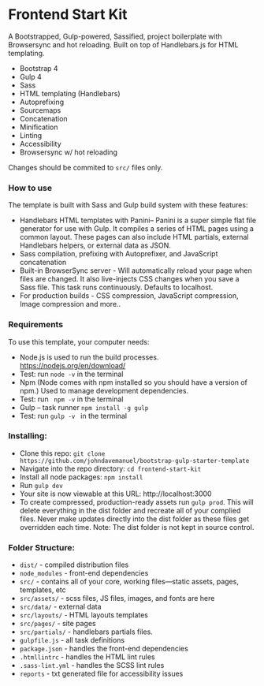 # Frontend Start Kit
A Bootstrapped, Gulp-powered, Sassified, project boilerplate with Browsersync and hot reloading. Built on top of Handlebars.js for HTML templating.

* Bootstrap 4
* Gulp 4
* Sass
* HTML templating (Handlebars)
* Autoprefixing
* Sourcemaps
* Concatenation
* Minification
* Linting
* Accessibility
* Browsersync w/ hot reloading

Changes should be commited to `src/` files only.

### How to use

The template is built with Sass and Gulp build system with these features:

-	Handlebars HTML templates with Panini– Panini is a super simple flat file generator for use with Gulp. It compiles a series of HTML pages using a common layout. These pages can also include HTML partials, external Handlebars helpers, or external data as JSON.
-	Sass compilation, prefixing with Autoprefixer, and JavaScript concatenation
-	Built-in BrowserSync server - Will automatically reload your page when files are changed. It also live-injects CSS changes when you save a Sass file. This task runs continuously. Defaults to localhost.
-	For production builds - CSS compression, JavaScript compression, Image compression and more..


### Requirements

To use this template, your computer needs:

-	Node.js is used to run the build processes. https://nodejs.org/en/download/
-   Test: run ` node -v ` in the terminal
-	Npm (Node comes with npm installed so you should have a version of npm.) Used to manage development dependencies.
-   Test: run ` npm -v`  in the terminal
-	Gulp – task runner
	`npm install -g gulp`
-	Test: run `gulp -v ` in the terminal

### Installing:

- Clone this repo: `git clone https://github.com/johndavemanuel/bootstrap-gulp-starter-template`
- Navigate into the repo directory: `cd frontend-start-kit`
- Install all node packages: `npm install`
- Run `gulp dev`
- Your site is now viewable at this URL: http://localhost:3000
- To create compressed, production-ready assets run `gulp prod`. This will delete everything in the dist folder and recreate all of your complied files. Never make updates directly into the dist folder as these files get overridden each time. Note: The dist folder is not kept in source control.


### Folder Structure:

- `dist/` - compiled distribution files
- `node_modules` - front-end dependencies
- `src/` - contains all of your core, working files—static assets, pages, templates, etc
- `src/assets/` - scss files, JS files, images, and fonts are here
- `src/data/` - external data
- `src/layouts/` - HTML layouts templates
- `src/pages/` - site pages
- `src/partials/` - handlebars partials files.
- `gulpfile.js` - all task definitions
- `package.json` - handles the front-end dependencies
- `.htmllintrc` - handles the HTML lint rules
- `.sass-lint.yml` - handles the SCSS lint rules
- `reports` - txt generated file for accessibility issues
